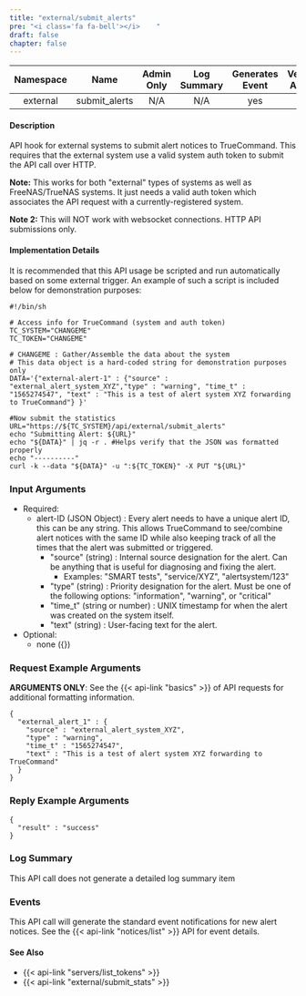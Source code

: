 ```yaml
---
title: "external/submit_alerts"
pre: "<i class='fa fa-bell'></i>	"
draft: false
chapter: false
---
```


| Namespace | Name | Admin Only | Log Summary | Generates Event | Version Added | Version Removed |
|:----------------:|:--------:|:--------:|:--------:|:--------:|:---:|:---:|
| external | submit_alerts | N/A | N/A | yes | 1.1 | 2.0 |

#### Description
API hook for external systems to submit alert notices to TrueCommand. This requires that the external system use a valid system auth token to submit the API call over HTTP.

**Note:** This works for both "external" types of systems as well as FreeNAS/TrueNAS systems. It just needs a valid auth token which associates the API request with a currently-registered system.

**Note 2:** This will NOT work with websocket connections. HTTP API submissions only.

#### Implementation Details
It is recommended that this API usage be scripted and run automatically based on some external trigger. An example of such a script is included below for demonstration purposes:

```
#!/bin/sh

# Access info for TrueCommand (system and auth token)
TC_SYSTEM="CHANGEME"
TC_TOKEN="CHANGEME"

# CHANGEME : Gather/Assemble the data about the system 
# This data object is a hard-coded string for demonstration purposes only
DATA='{"external-alert-1" : {"source" : "external_alert_system_XYZ","type" : "warning", "time_t" : "1565274547", "text" : "This is a test of alert system XYZ forwarding to TrueCommand"} }'

#Now submit the statistics
URL="https://${TC_SYSTEM}/api/external/submit_alerts"
echo "Submitting Alert: ${URL}"
echo "${DATA}" | jq -r . #Helps verify that the JSON was formatted properly
echo "----------"
curl -k --data "${DATA}" -u ":${TC_TOKEN}" -X PUT "${URL}"
```

### Input Arguments
* Required:
   * alert-ID (JSON Object) : Every alert needs to have a unique alert ID, this can be any string. This allows TrueCommand to see/combine alert notices with the same ID while also keeping track of all the times that the alert was submitted or triggered.
      * "source" (string) : Internal source designation for the alert. Can be anything that is useful for diagnosing and fixing the alert.
         * Examples: "SMART tests", "service/XYZ", "alertsystem/123"
      * "type" (string) : Priority designation for the alert. Must be one of the following options: "information", "warning", or "critical"
      * "time_t" (string or number) : UNIX timestamp for when the alert was created on the system itself.
      * "text" (string) : User-facing text for the alert.
* Optional:
   * none ({})


### Request Example Arguments
**ARGUMENTS ONLY**: See the {{< api-link "basics" >}} of API requests for additional formatting information.

```
{
  "external_alert_1" : {
    "source" : "external_alert_system_XYZ",
    "type" : "warning",
    "time_t" : "1565274547",
    "text" : "This is a test of alert system XYZ forwarding to TrueCommand"
  }
}
```

### Reply Example Arguments
```
{
  "result" : "success"
}
```
### Log Summary
This API call does not generate a detailed log summary item


### Events
This API call will generate the standard event notifications for new alert notices. See the {{< api-link "notices/list" >}} API for event details.

#### See Also
* {{< api-link "servers/list_tokens" >}}
* {{< api-link "external/submit_stats" >}}
